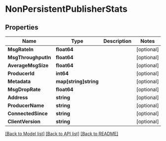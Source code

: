 # NonPersistentPublisherStats

## Properties

Name | Type | Description | Notes
------------ | ------------- | ------------- | -------------
**MsgRateIn** | **float64** |  | [optional] 
**MsgThroughputIn** | **float64** |  | [optional] 
**AverageMsgSize** | **float64** |  | [optional] 
**ProducerId** | **int64** |  | [optional] 
**Metadata** | **map[string]string** |  | [optional] 
**MsgDropRate** | **float64** |  | [optional] 
**Address** | **string** |  | [optional] 
**ProducerName** | **string** |  | [optional] 
**ConnectedSince** | **string** |  | [optional] 
**ClientVersion** | **string** |  | [optional] 

[[Back to Model list]](../README.md#documentation-for-models) [[Back to API list]](../README.md#documentation-for-api-endpoints) [[Back to README]](../README.md)


